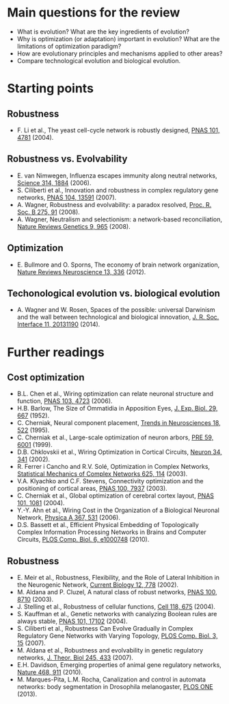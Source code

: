 # Main questions for the review

- What is evolution? What are the key ingredients of evolution?
- Why is optimization (or adaptation) important in evolution? What are the limitations of optimization paradigm?
- How are evolutionary principles and mechanisms applied to other areas?
- Compare technological evolution and biological evolution.


# Starting points

## Robustness

- F. Li et al., The yeast cell-cycle network is robustly designed, [PNAS 101, 4781](http://www.pnas.org/content/101/14/4781.abstract) (2004).

## Robustness vs. Evolvability

- E. van Nimwegen, Influenza escapes immunity along neutral networks, [Science 314, 1884](http://www.sciencemag.org/content/314/5807/1884) (2006).
- S. Ciliberti et al., Innovation and robustness in complex regulatory gene networks, [PNAS 104, 13591](http://www.pnas.org/content/104/34/13591.abstract) (2007).
- A. Wagner, Robustness and evolvability: a paradox resolved, [Proc. R. Soc. B 275, 91](http://classic.rspb.royalsocietypublishing.org/content/275/1630/91.short) (2008).
- A. Wagner, Neutralism and selectionism: a network-based reconciliation, [Nature Reviews Genetics 9, 965](http://www.nature.com/nrg/journal/v9/n12/abs/nrg2473.html) (2008).


## Optimization

- E. Bullmore and O. Sporns, The economy of brain network organization, [Nature Reviews Neuroscience 13, 336](http://www.nature.com/nrn/journal/v13/n5/abs/nrn3214.html) (2012).

## Techonological evolution vs. biological evolution

- A. Wagner and W. Rosen, Spaces of the possible: universal Darwinism and the wall between technological and biological innovation, [J. R. Soc. Interface 11, 20131190](http://dx.doi.org/10.1098/rsif.2013.1190) (2014).

# Further readings

## Cost optimization

- B.L. Chen et al., Wiring optimization can relate neuronal structure and function, [PNAS 103, 4723](http://www.pnas.org/content/103/12/4723.abstract) (2006).
- H.B. Barlow, The Size of Ommatidia in Apposition Eyes, [J. Exp. Biol. 29, 667](http://jeb.biologists.org/content/29/4/667.abstract) (1952).
- C. Cherniak, Neural component placement, [Trends in Neurosciences 18, 522](http://www.sciencedirect.com/science/article/pii/0166223695983737) (1995).
- C. Cherniak et al., Large-scale optimization of neuron arbors, [PRE 59, 6001](http://pre.aps.org/abstract/PRE/v59/i5/p6001_1) (1999).
- D.B. Chklovskii et al., Wiring Optimization in Cortical Circuits, [Neuron 34, 341](http://www.sciencedirect.com/science/article/pii/S0896627302006797) (2002).
- R. Ferrer i Cancho and R.V. Solé, Optimization in Complex Networks, [Statistical Mechanics of Complex Networks 625, 114](http://link.springer.com/chapter/10.1007%2F978-3-540-44943-0_7?LI=true#) (2003).
- V.A. Klyachko and C.F. Stevens, Connectivity optimization and the positioning of cortical areas, [PNAS 100, 7937](http://www.pnas.org/content/100/13/7937.short) (2003).
- C. Cherniak et al., Global optimization of cerebral cortex layout, [PNAS 101, 1081](http://www.pnas.org/content/101/4/1081) (2004).
- Y.-Y. Ahn et al., Wiring Cost in the Organization of a Biological Neuronal Network, [Physica A 367, 531](http://www.sciencedirect.com/science/article/pii/S0378437105012665) (2006).
- D.S. Bassett et al., Efficient Physical Embedding of Topologically Complex Information Processing Networks in Brains and Computer Circuits, [PLOS Comp. Biol. 6, e1000748](http://www.ploscompbiol.org/article/info:doi/10.1371/journal.pcbi.1000748) (2010).


## Robustness

- E. Meir et al., Robustness, Flexibility, and the Role of Lateral Inhibition in the Neurogenic Network, [Current Biology 12, 778](http://www.sciencedirect.com/science/article/pii/S0960982202008394) (2002).
- M. Aldana and P. Cluzel, A natural class of robust networks, [PNAS 100, 8710](http://www.pnas.org/content/100/15/8710.short) (2003).
- J. Stelling et al., Robustness of cellular functions, [Cell 118, 675](http://www.sciencedirect.com/science/article/pii/S0092867404008402) (2004).
- S. Kauffman et al., Genetic networks with canalyzing Boolean rules are always stable, [PNAS 101, 17102](http://www.pnas.org/content/101/49/17102.short) (2004).
- S. Ciliberti et al., Robustness Can Evolve Gradually in Complex Regulatory Gene Networks with Varying Topology, [PLOS Comp. Biol. 3, 15](http://www.ploscompbiol.org/article/info:doi/10.1371/journal.pcbi.0030015) (2007).
- M. Aldana et al., Robustness and evolvability in genetic regulatory networks, [J. Theor. Biol 245, 433](http://www.sciencedirect.com/science/article/pii/S0022519306005170) (2007).
- E.H. Davidson, Emerging properties of animal gene regulatory networks, [Nature 468, 911](http://www.nature.com/nature/journal/v468/n7326/abs/nature09645.html) (2010).
- M. Marques-Pita, L.M. Rocha, Canalization and control in automata networks: body segmentation in Drosophila melanogaster, [PLOS ONE](http://arxiv.org/abs/1301.5831) (2013).

